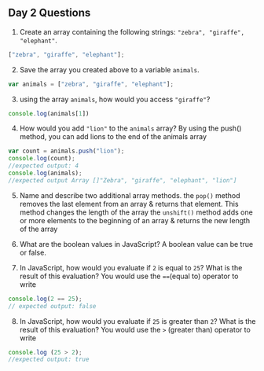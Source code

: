 ## Day 2 Questions

1. Create an array containing the following strings: `"zebra", "giraffe", "elephant"`.
```JavaScript
["zebra", "giraffe", "elephant"];

```

2. Save the array you created above to a variable `animals`.
```JavaScript
var animals = ["zebra", "giraffe", "elephant"];

```

3. using the array `animals`, how would you access `"giraffe"`?
```JavaScript
console.log(animals[1])

```

4. How would you add `"lion"` to the `animals` array?
By using the push() method, you can add lions to the end of the animals array
```JavaScript
var count = animals.push("lion");
console.log(count);
//expected output: 4
console.log(animals);
//expected output Array []"Zebra", "giraffe", "elephant", "lion"]

```

5. Name and describe two additional array methods.
the ```pop()``` method removes the last element from an array & returns that element. This method changes the length of the array
the ```unshift()``` method adds one or more elements to the beginning of an array & returns the new length of the array

6. What are the boolean values in JavaScript?
A boolean value can be true or false.

7. In JavaScript, how would you evaluate if `2` is equal to `25`? What is the result of this evaluation?
You would use the ```==```(equal to) operator to write
```JavaScript
console.log(2 == 25);
// expected output: false

```

8. In JavaScript, how would you evaluate if `25` is greater than `2`? What is the result of this evaluation?
You would use the ```>``` (greater than) operator to write
```JavaScript
console.log (25 > 2);
//expected output: true

```
